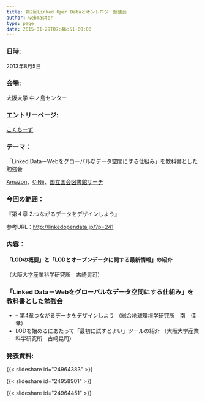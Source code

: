 ```yaml
---
title: 第2回Linked Open Dataとオントロジー勉強会
author: webmaster
type: page
date: 2015-01-29T07:46:51+00:00
---
```


### 日時:

2013年8月5日  

### 会場:

大阪大学 中ノ島センター  

### エントリーページ: 

[こくちーず][1]

### テーマ：

「Linked Data－Webをグローバルなデータ空間にする仕組み」を教科書とした勉強会  

[Amazon][2]、[CiNii][3]、[国立国会図書館サーチ][4]

### 今回の範囲：

『第４章 2.つながるデータをデザインしよう』  

参考URL：<http://linkedopendata.jp/?p=241>

### 内容：  

#### 「LODの概要」と「LODとオープンデータに関する最新情報」の紹介

（大阪大学産業科学研究所　古崎晃司）  

### 「Linked Data－Webをグローバルなデータ空間にする仕組み」を教科書とした勉強会

- &#8211; 第4章つながるデータをデザインしよう
  （総合地球環境学研究所　南　佳孝）
- LODを始めるにあたって「最初に試すとよい」ツールの紹介
  （大阪大学産業科学研究所　古崎晃司）

### 発表資料:  

{{< slideshare id="24964383" >}}

{{< slideshare id="24958901" >}}

{{< slideshare id="24964451" >}}


 [1]: http://kokucheese.com/event/index/101729/
 [2]: http://www.amazon.co.jp/Linked-Data-Web%E3%82%92%E3%82%B0%E3%83%AD%E3%83%BC%E3%83%90%E3%83%AB%E3%81%AA%E3%83%87%E3%83%BC%E3%82%BF%E7%A9%BA%E9%96%93%E3%81%AB%E3%81%99%E3%82%8B%E4%BB%95%E7%B5%84%E3%81%BF-%E3%83%88%E3%83%A0-%E3%83%92%E3%83%BC%E3%82%B9/dp/4764904276
 [3]: http://ci.nii.ac.jp/ncid/BB11534438
 [4]: http://iss.ndl.go.jp/books/R100000002-I024201703-00